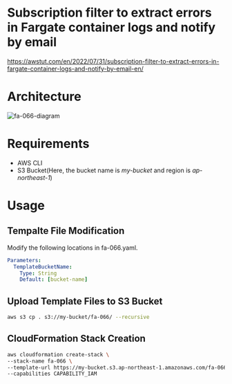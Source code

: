# Subscription filter to extract errors in Fargate container logs and notify by email

https://awstut.com/en/2022/07/31/subscription-filter-to-extract-errors-in-fargate-container-logs-and-notify-by-email-en/

# Architecture

![fa-066-diagram](https://user-images.githubusercontent.com/84276199/204088458-5cb380f1-322e-469b-b27c-ee1ae3a183fb.png)

# Requirements

* AWS CLI
* S3 Bucket(Here, the bucket name is *my-bucket* and region is *ap-northeast-1*)

# Usage

## Tempalte File Modification

Modify the following locations in fa-066.yaml.

```yaml
Parameters:
  TemplateBucketName:
    Type: String
    Default: [bucket-name]
```

## Upload  Template Files to S3 Bucket

```bash
aws s3 cp . s3://my-bucket/fa-066/ --recursive
```

## CloudFormation Stack Creation

```bash
aws cloudformation create-stack \
--stack-name fa-066 \
--template-url https://my-bucket.s3.ap-northeast-1.amazonaws.com/fa-066/fa-066.yaml \
--capabilities CAPABILITY_IAM
```
